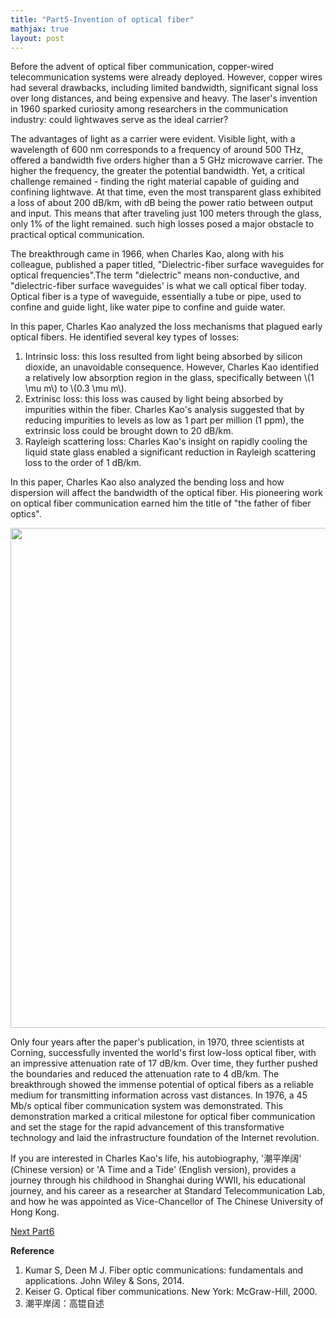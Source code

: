 ```yaml
---
title: "Part5-Invention of optical fiber"
mathjax: true
layout: post
---
```

Before the advent of optical fiber communication, copper-wired telecommunication systems were already deployed. However, copper wires had several drawbacks, including limited bandwidth, significant signal loss over long distances, and being expensive and heavy. The laser's invention in 1960 sparked curiosity among researchers in the communication industry: could lightwaves serve as the ideal carrier?

The advantages of light as a carrier were evident. Visible light, with a wavelength of 600 nm corresponds to a frequency of around 500 THz, offered a bandwidth five orders higher than a 5 GHz microwave carrier. The higher the frequency, the greater the potential bandwidth. Yet, a critical challenge remained - finding the right material capable of guiding and confining lightwave. At that time, even the most transparent glass exhibited a loss of about 200 dB/km, with dB being the power ratio between output and input. This means that after traveling just 100 meters through the glass, only 1% of the light remained. such high losses posed a major obstacle to practical optical communication. 

The breakthrough came in 1966, when Charles Kao, along with his colleague, published a paper titled, "Dielectric-fiber surface waveguides for optical frequencies".The term "dielectric" means non-conductive, and "dielectric-fiber surface waveguides' is what we call optical fiber today. Optical fiber is a type of waveguide, essentially a tube or pipe, used to confine and guide light, like water pipe to confine and guide water. 

In this paper, Charles Kao analyzed the loss mechanisms that plagued early optical fibers. He identified several key types of losses:

1. Intrinsic loss: this loss resulted from light being absorbed by silicon dioxide, an unavoidable consequence. However, Charles Kao identified a relatively low absorption region in the glass, specifically between \\(1 \mu m\\) to \\(0.3 \mu m\\).
2. Extrinisc loss: this loss was caused by light being absorbed by impurities within the fiber. Charles Kao's analysis suggested that by reducing impurities to levels as low as 1 part per million (1 ppm), the extrinsic loss could be brought down to 20 dB/km.
3. Rayleigh scattering loss: Charles Kao's insight on rapidly cooling the liquid state glass enabled a significant reduction in Rayleigh scattering loss to the order of 1 dB/km.

In this paper, Charles Kao also analyzed the bending loss and how dispersion will affect the bandwidth of the optical fiber. His pioneering work on optical fiber communication earned him the title  of "the father of fiber optics".

<div align="center">
<a href="url"><img src="https://raw.githubusercontent.com/haleywuhuan/profile/master/assets/blog5_fig1.jpg" align="center" width="800"></a>
</div>


Only four years after the paper's publication, in 1970, three scientists at Corning, successfully invented the world's first low-loss optical fiber, with an impressive attenuation rate of 17 dB/km. Over time, they further pushed the boundaries and reduced the attenuation rate to 4 dB/km. The breakthrough showed the immense potential of optical fibers as a reliable medium for transmitting information across vast distances. In 1976, a 45 Mb/s optical fiber communication system was demonstrated. This demonstration marked a critical milestone for optical fiber communication and set the stage for the rapid advancement of this transformative technology and laid the infrastructure foundation of the Internet revolution.

If you are interested in Charles Kao's life, his autobiography, '潮平岸阔' (Chinese version) or 'A Time and a Tide' (English version), provides a journey through his childhood in Shanghai during WWII, his educational journey, and his career as a researcher at Standard Telecommunication Lab, and how he was appointed as Vice-Chancellor of The Chinese University of Hong Kong.

[Next Part6](https://haleyhw.github.io/web/Part6-Principle-of-photodiode/)

**Reference**
1. Kumar S, Deen M J. Fiber optic communications: fundamentals and applications. John Wiley & Sons, 2014.
2. Keiser G. Optical fiber communications. New York: McGraw-Hill, 2000.
3. 潮平岸阔：高锟自述


